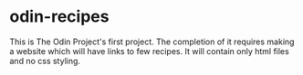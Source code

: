# odin-recipes
This is The Odin Project's first project. The completion of it requires making a website which will have links to few recipes. It will contain only html files and no css styling. 
